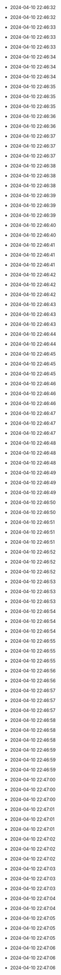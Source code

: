 
- 2024-04-10 22:46:32

- 2024-04-10 22:46:32

- 2024-04-10 22:46:33

- 2024-04-10 22:46:33

- 2024-04-10 22:46:33

- 2024-04-10 22:46:34

- 2024-04-10 22:46:34

- 2024-04-10 22:46:34

- 2024-04-10 22:46:35

- 2024-04-10 22:46:35

- 2024-04-10 22:46:35

- 2024-04-10 22:46:36

- 2024-04-10 22:46:36

- 2024-04-10 22:46:37

- 2024-04-10 22:46:37

- 2024-04-10 22:46:37

- 2024-04-10 22:46:38

- 2024-04-10 22:46:38

- 2024-04-10 22:46:38

- 2024-04-10 22:46:39

- 2024-04-10 22:46:39

- 2024-04-10 22:46:39

- 2024-04-10 22:46:40

- 2024-04-10 22:46:40

- 2024-04-10 22:46:41

- 2024-04-10 22:46:41

- 2024-04-10 22:46:41

- 2024-04-10 22:46:42

- 2024-04-10 22:46:42

- 2024-04-10 22:46:42

- 2024-04-10 22:46:43

- 2024-04-10 22:46:43

- 2024-04-10 22:46:43

- 2024-04-10 22:46:44

- 2024-04-10 22:46:44

- 2024-04-10 22:46:45

- 2024-04-10 22:46:45

- 2024-04-10 22:46:45

- 2024-04-10 22:46:46

- 2024-04-10 22:46:46

- 2024-04-10 22:46:46

- 2024-04-10 22:46:47

- 2024-04-10 22:46:47

- 2024-04-10 22:46:47

- 2024-04-10 22:46:48

- 2024-04-10 22:46:48

- 2024-04-10 22:46:48

- 2024-04-10 22:46:49

- 2024-04-10 22:46:49

- 2024-04-10 22:46:49

- 2024-04-10 22:46:50

- 2024-04-10 22:46:50

- 2024-04-10 22:46:51

- 2024-04-10 22:46:51

- 2024-04-10 22:46:51

- 2024-04-10 22:46:52

- 2024-04-10 22:46:52

- 2024-04-10 22:46:52

- 2024-04-10 22:46:53

- 2024-04-10 22:46:53

- 2024-04-10 22:46:53

- 2024-04-10 22:46:54

- 2024-04-10 22:46:54

- 2024-04-10 22:46:54

- 2024-04-10 22:46:55

- 2024-04-10 22:46:55

- 2024-04-10 22:46:55

- 2024-04-10 22:46:56

- 2024-04-10 22:46:56

- 2024-04-10 22:46:57

- 2024-04-10 22:46:57

- 2024-04-10 22:46:57

- 2024-04-10 22:46:58

- 2024-04-10 22:46:58

- 2024-04-10 22:46:58

- 2024-04-10 22:46:59

- 2024-04-10 22:46:59

- 2024-04-10 22:46:59

- 2024-04-10 22:47:00

- 2024-04-10 22:47:00

- 2024-04-10 22:47:00

- 2024-04-10 22:47:01

- 2024-04-10 22:47:01

- 2024-04-10 22:47:01

- 2024-04-10 22:47:02

- 2024-04-10 22:47:02

- 2024-04-10 22:47:02

- 2024-04-10 22:47:03

- 2024-04-10 22:47:03

- 2024-04-10 22:47:03

- 2024-04-10 22:47:04

- 2024-04-10 22:47:04

- 2024-04-10 22:47:05

- 2024-04-10 22:47:05

- 2024-04-10 22:47:05

- 2024-04-10 22:47:06

- 2024-04-10 22:47:06

- 2024-04-10 22:47:06
